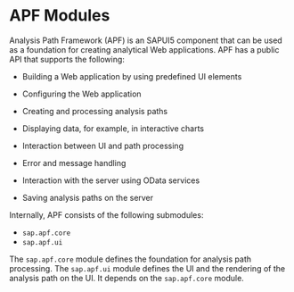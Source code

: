 <!-- loio4b467c53595a6655e10000000a423f68 -->

# APF Modules

Analysis Path Framework \(APF\) is an SAPUI5 component that can be used as a foundation for creating analytical Web applications. APF has a public API that supports the following:

-   Building a Web application by using predefined UI elements

-   Configuring the Web application

-   Creating and processing analysis paths

-   Displaying data, for example, in interactive charts

-   Interaction between UI and path processing

-   Error and message handling

-   Interaction with the server using OData services

-   Saving analysis paths on the server


Internally, APF consists of the following submodules:

-   `sap.apf.core`
-   `sap.apf.ui`

The `sap.apf.core` module defines the foundation for analysis path processing. The `sap.apf.ui` module defines the UI and the rendering of the analysis path on the UI. It depends on the `sap.apf.core` module.


